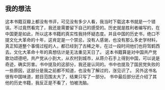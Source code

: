 ## 我的想法 ##
这本书籍豆瓣上都没有书评，可见没有多少人看，我当时下载这本书就是一个错误。不过竟然看完了，我还是需要留下自己的感受的。历史就是胜利者编写的，在中国更是如此，所以这本书籍的真实性我持怀疑态度。并且中国的历史书，绝口不提文化大革命的十年，这肯定是一个禁忌，没有人感谢，也没有那么多史学材料，真正知道整个事情过程的人，都已经到了古稀之年，在过一段时间他们也将驾鹤西去。文化大革命十年的真想估计是无法重见天日了。
这本书籍算是对中国共产党歌功颂德吧，共产党从小到大，从农村到城市，从蒋介石手上得到中国，可以说是奇迹，确实厉害。书中提及的这部分，我还是认同的。书中也提及了国民党失败的一些原因，这部分是我之前都不知道，也没有了解过的，涨见识了。
另外这书名很有中国味道，题目范围太大了，结果只写了一部分。
书中最后部分还介绍了其他的历史书籍，我反正是不看了，怕被洗脑。
